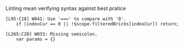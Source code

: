 Linting mean verifying syntax against best pratice 

````
[L95:C18] W041: Use '===' to compare with '0'.
    if (indexCur == 0 || !$scope.filteredBricks[indexCur]) return;
````
````
[L265:C20] W033: Missing semicolon.
    var params = {} 
````
